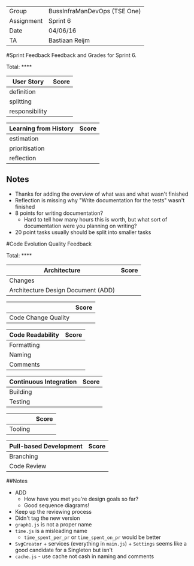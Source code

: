 |      |            |
|------|------------|
|Group | BussInfraManDevOps (TSE One) |
|Assignment|Sprint 6|
|Date|04/06/16|
|TA|Bastiaan Reijm|

#Sprint Feedback
Feedback and Grades for Sprint 6.

Total: ****

| User Story | Score |
|------------|-------|
| definition |      |
| splitting  |      |
| responsibility |   |

| Learning from History | Score |
|-----------------------|-------|
| estimation            |    |
| prioritisation        |     |
| reflection            |     |

## Notes
* Thanks for adding the overview of what was and what wasn't finished
* Reflection is missing why "Write documentation for the tests" wasn't finished
* 8 points for writing documentation?
	* Hard to tell how many hours this is worth, but what sort of documentation were you planning on writing?
* 20 point tasks usually should be split into smaller tasks

#Code Evolution Quality Feedback

Total: ****

| Architecture                       | Score |
|------------------------------------|-------|
| Changes                            |      |
| Architecture Design Document (ADD) |      |

|                     | Score |
|---------------------|-------|
| Code Change Quality |      |

| Code Readability | Score |
|------------------|-------|
| Formatting       |      |
| Naming           |      |
| Comments         |      |

| Continuous Integration | Score |
|------------------------|-------|
| Building               |      |
| Testing                |      |

|         | Score |
|---------|-------|
| Tooling |      |

| Pull-based Development | Score |
|------------------------|-------|
| Branching              |     |
| Code Review            |      |

##Notes
* ADD
	* How have you met you're design goals so far?
	* Good sequence diagrams!
* Keep up the reviewing process
* Didn't tag the new version
* `graph1.js` is not a proper name
* `time.js` is a misleading name
	* `time_spent_per_pr` or `time_spent_on_pr` would be better
* `SvgCreator` + services (everything in `main.js`) + `Settings` seems like a good candidate for a Singleton but isn't
* `cache.js` - use cache not cash in naming and comments